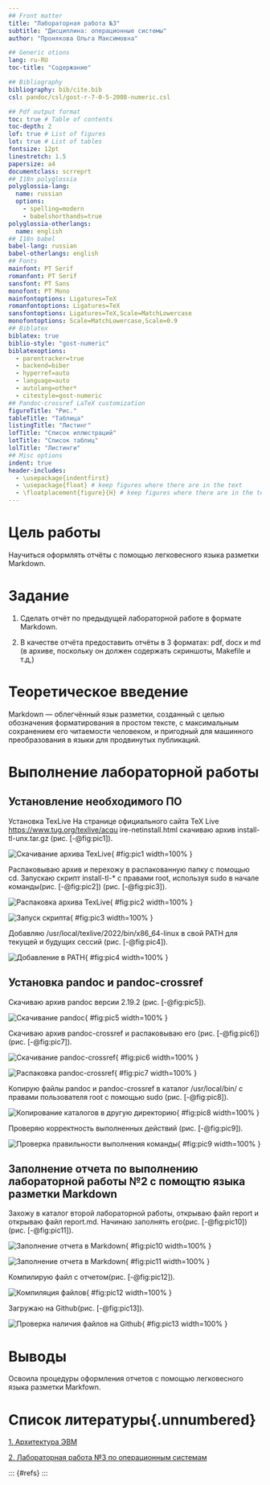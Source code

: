 ```yaml
---
## Front matter
title: "Лабораторная работа №3"
subtitle: "Дисциплина: операционные системы"
author: "Пронякова Ольга Максимовна"

## Generic otions
lang: ru-RU
toc-title: "Содержание"

## Bibliography
bibliography: bib/cite.bib
csl: pandoc/csl/gost-r-7-0-5-2008-numeric.csl

## Pdf output format
toc: true # Table of contents
toc-depth: 2
lof: true # List of figures
lot: true # List of tables
fontsize: 12pt
linestretch: 1.5
papersize: a4
documentclass: scrreprt
## I18n polyglossia
polyglossia-lang:
  name: russian
  options:
	- spelling=modern
	- babelshorthands=true
polyglossia-otherlangs:
  name: english
## I18n babel
babel-lang: russian
babel-otherlangs: english
## Fonts
mainfont: PT Serif
romanfont: PT Serif
sansfont: PT Sans
monofont: PT Mono
mainfontoptions: Ligatures=TeX
romanfontoptions: Ligatures=TeX
sansfontoptions: Ligatures=TeX,Scale=MatchLowercase
monofontoptions: Scale=MatchLowercase,Scale=0.9
## Biblatex
biblatex: true
biblio-style: "gost-numeric"
biblatexoptions:
  - parentracker=true
  - backend=biber
  - hyperref=auto
  - language=auto
  - autolang=other*
  - citestyle=gost-numeric
## Pandoc-crossref LaTeX customization
figureTitle: "Рис."
tableTitle: "Таблица"
listingTitle: "Листинг"
lofTitle: "Список иллюстраций"
lotTitle: "Список таблиц"
lolTitle: "Листинги"
## Misc options
indent: true
header-includes:
  - \usepackage{indentfirst}
  - \usepackage{float} # keep figures where there are in the text
  - \floatplacement{figure}{H} # keep figures where there are in the text
---
```


# Цель работы

Научиться оформлять отчёты с помощью легковесного языка разметки Markdown.

# Задание

1. Сделать отчёт по предыдущей лабораторной работе в формате Markdown.

2. В качестве отчёта предоставить отчёты в 3 форматах: pdf, docx и md (в архиве,
поскольку он должен содержать скриншоты, Makefile и т.д,)

# Теоретическое введение

Markdown — облегчённый язык разметки, созданный с целью обозначения форматирования в простом тексте, с максимальным сохранением его читаемости человеком, и пригодный для машинного преобразования в языки для продвинутых публикаций.

# Выполнение лабораторной работы

## Установление необходимого ПО
Установка TexLive
На странице официального сайта TeX Live https://www.tug.org/texlive/acqu
ire-netinstall.html скачиваю архив install-tl-unx.tar.gz (рис. [-@fig:pic1]).

![Скачивание архива TexLive](image/pic1.jpeg){ #fig:pic1 width=100% }

Распаковываю архив и перехожу в распакованную папку с помощью cd. Запускаю скрипт install-tl-* с правами root, используя sudo в начале команды(рис. [-@fig:pic2]) (рис. [-@fig:pic3]).

![Распаковка архива TexLive](image/pic2.jpeg){ #fig:pic2 width=100% }

![Запуск скрипта](image/pic3.jpeg){ #fig:pic3 width=100% }

Добавляю /usr/local/texlive/2022/bin/x86_64-linux в свой PATH для текущей и будущих сессий (рис. [-@fig:pic4]).

![Добавление в PATH](image/pic4.jpeg){ #fig:pic4 width=100% }

## Установка pandoc и pandoc-crossref
Скачиваю архив pandoc версии 2.19.2 (рис. [-@fig:pic5]).

![Скачивание pandoc](image/pic5.jpeg){ #fig:pic5 width=100% }

Скачиваю архив pandoc-crossref и распаковываю его (рис. [-@fig:pic6]) (рис. [-@fig:pic7]).

![Скачивание pandoc-crossref](image/pic6.jpeg){ #fig:pic6 width=100% }

![Распаковка pandoc-crossref](image/pic7.jpeg){ #fig:pic7 width=100% }

Копирую файлы pandoc и pandoc-crossref в каталог /usr/local/bin/ с правами пользователя root с помощью sudo (рис. [-@fig:pic8]).

![Копирование каталогов в другую директорию](image/pic8.jpeg){ #fig:pic8 width=100% }

Проверяю корректность выполненных действий (рис. [-@fig:pic9]).

![Проверка правильности выполнения команды](image/pic9.jpeg){ #fig:pic9 width=100% }

## Заполнение отчета по выполнению лабораторной работы №2 с помощтю языка разметки Markdown

Захожу в каталог второй лабораторной работы, открываю файл report и открываю файл report.md. Начинаю заполнять его(рис. [-@fig:pic10]) (рис. [-@fig:pic11]).

![Заполнение отчета в Markdown](image/pic10.jpeg){ #fig:pic10 width=100% }

![Заполнение отчета в Markdown](image/pic11.jpeg){ #fig:pic11 width=100% }

Компилирую файл с отчетом(рис. [-@fig:pic12]).

![Компиляция файлов](image/pic12.jpeg){ #fig:pic12 width=100% }

Загружаю на Github(рис. [-@fig:pic13]).

![Проверка  наличия файлов на Github](image/pic13.jpeg){ #fig:pic13 width=100% }

# Выводы

Освоила процедуры оформления отчетов с помощью легковесного языка разметки Markfown.

# Список литературы{.unnumbered}

[1. Архитектура ЭВМ](https://esystem.rudn.ru/pluginfile.php/1584622/mod_resource/content/1/Лабораторная%20работа%20№3.pdf)

[2. Лабораторная работа №3 по операционным системам](https://esystem.rudn.ru/pluginfile.php/1975764/mod_resource/content/3/003-lab_markdown.pdf)

::: {#refs}
:::
